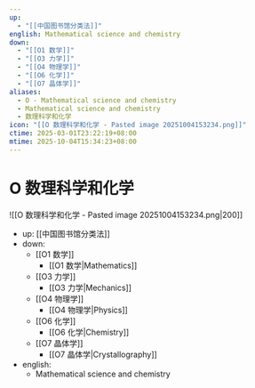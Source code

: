 ```yaml
---
up:
  - "[[中国图书馆分类法]]"
english: Mathematical science and chemistry
down:
  - "[[O1 数学]]"
  - "[[O3 力学]]"
  - "[[O4 物理学]]"
  - "[[O6 化学]]"
  - "[[O7 晶体学]]"
aliases:
  - O - Mathematical science and chemistry
  - Mathematical science and chemistry
  - 数理科学和化学
icon: "[[O 数理科学和化学 - Pasted image 20251004153234.png]]"
ctime: 2025-03-01T23:22:19+08:00
mtime: 2025-10-04T15:34:23+08:00
---
```


# O 数理科学和化学

![[O 数理科学和化学 - Pasted image 20251004153234.png|200]]

- up: [[中国图书馆分类法]]
- down:
	- [[O1 数学]]
		- [[O1 数学|Mathematics]]
	- [[O3 力学]]
		- [[O3 力学|Mechanics]]
	- [[O4 物理学]]
		- [[O4 物理学|Physics]]
	- [[O6 化学]]
		- [[O6 化学|Chemistry]]
	- [[O7 晶体学]]
		- [[O7 晶体学|Crystallography]]
- english:
	- Mathematical science and chemistry
